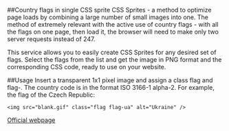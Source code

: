 ##Country flags in single CSS sprite
CSS Sprites - a method to optimize page loads by combining a large number of small images into one. The method of extremely relevant with the active use of country flags - with all the flags on one page, then load it, the browser will need to make only two server requests instead of 247.

This service allows you to easily create CSS Sprites for any desired set of flags. Select the flags from the list and get the image in PNG format and the corresponding CSS code, ready to use on your website.

##Usage
Insert a transparent 1x1 pixel image and assign a class flag and flag-<country code>. The country code is in the format ISO 3166-1 alpha-2. For example, the flag of the Czech Republic:

	<img src="blank.gif" class="flag flag-ua" alt="Ukraine" />
	
[Official webpage](http://flag-sprites.com)
